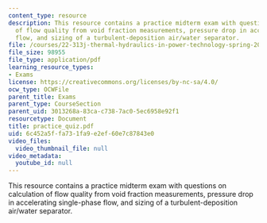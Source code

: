 ```yaml
---
content_type: resource
description: This resource contains a practice midterm exam with questions on calculation
  of flow quality from void fraction measurements, pressure drop in accelerating single-phase
  flow, and sizing of a turbulent-deposition air/water separator.
file: /courses/22-313j-thermal-hydraulics-in-power-technology-spring-2007/6c452a5ffa731fa9e2ef60e7c87843e0_practice_quiz.pdf
file_size: 98955
file_type: application/pdf
learning_resource_types:
- Exams
license: https://creativecommons.org/licenses/by-nc-sa/4.0/
ocw_type: OCWFile
parent_title: Exams
parent_type: CourseSection
parent_uid: 3013268a-83ca-c738-7ac0-5ec6958e92f1
resourcetype: Document
title: practice_quiz.pdf
uid: 6c452a5f-fa73-1fa9-e2ef-60e7c87843e0
video_files:
  video_thumbnail_file: null
video_metadata:
  youtube_id: null
---
```

This resource contains a practice midterm exam with questions on calculation of flow quality from void fraction measurements, pressure drop in accelerating single-phase flow, and sizing of a turbulent-deposition air/water separator.